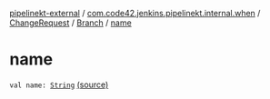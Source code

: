 [pipelinekt-external](../../../index.md) / [com.code42.jenkins.pipelinekt.internal.when](../../index.md) / [ChangeRequest](../index.md) / [Branch](index.md) / [name](./name.md)

# name

`val name: `[`String`](https://kotlinlang.org/api/latest/jvm/stdlib/kotlin/-string/index.html) [(source)](https://github.com/code42/pipelinekt/tree/master/internal/src/main/kotlin/com/code42/jenkins/pipelinekt/internal/when/ChangeRequest.kt#L24)